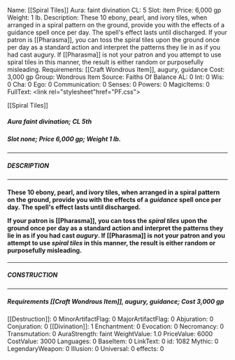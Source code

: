 Name: [[Spiral Tiles]]
Aura: faint divination
CL: 5
Slot: item
Price: 6,000 gp
Weight: 1 lb.
Description: These 10 ebony, pearl, and ivory tiles, when arranged in a spiral pattern on the ground, provide you with the effects of a guidance spell once per day. The spell's effect lasts until discharged. If your patron is [[Pharasma]], you can toss the spiral tiles upon the ground once per day as a standard action and interpret the patterns they lie in as if you had cast augury. If [[Pharasma]] is not your patron and you attempt to use spiral tiles in this manner, the result is either random or purposefully misleading.
Requirements: [[Craft Wondrous Item]], augury, guidance
Cost: 3,000 gp
Group: Wondrous Item
Source: Faiths Of Balance
AL: 0
Int: 0
Wis: 0
Cha: 0
Ego: 0
Communication: 0
Senses: 0
Powers: 0
MagicItems: 0
FullText: <link rel="stylesheet"href="PF.css"><div class="heading"><p class="alignleft">[[Spiral Tiles]]</p><div style="clear: both;"></div></div><div><h5><b>Aura </b>faint divination; <b>CL </b>5th</h5><h5><b>Slot </b>none; <b>Price </b>6,000 gp; <b>Weight </b>1 lb.</h5></div><hr/><div><h5><b>DESCRIPTION</b></h5></div><hr/><div><h4><p>These 10 ebony, pearl, and ivory tiles, when arranged in a spiral pattern on the ground, provide you with the effects of a <i>guidance</i> spell once per day. The spell's effect lasts until discharged.</p><p>If your patron is [[Pharasma]], you can toss the <i>spiral tiles</i> upon the ground once per day as a standard action and interpret the patterns they lie in as if you had cast <i>augury</i>. If [[Pharasma]] is not your patron and you attempt to use <i>spiral tiles</i> in this manner, the result is either random or purposefully misleading.</p></h4></div><hr/><div><h5><b>CONSTRUCTION</b></h5></div><hr/><div><h5><b>Requirements </b>[[Craft Wondrous Item]], <i>augury</i>, <i>guidance</i>; <b>Cost </b>3,000 gp</h5></div>
[[Destruction]]: 0
MinorArtifactFlag: 0
MajorArtifactFlag: 0
Abjuration: 0
Conjuration: 0
[[Divination]]: 1
Enchantment: 0
Evocation: 0
Necromancy: 0
Transmutation: 0
AuraStrength: faint
WeightValue: 1.0
PriceValue: 6000
CostValue: 3000
Languages: 0
BaseItem: 0
LinkText: 0
id: 1082
Mythic: 0
LegendaryWeapon: 0
Illusion: 0
Universal: 0
effects: 0
